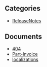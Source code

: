 # 

## Categories
- [ReleaseNotes](./ReleaseNotes/index.md)

## Documents
- [404](404.md)
- [Part-Invoice](Part-Invoice.md)
- [localizations](localizations.md)